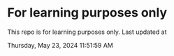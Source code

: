 # For learning purposes only
This repo is for learning purposes only.
Last updated at

Thursday, May 23, 2024 11:51:59 AM

